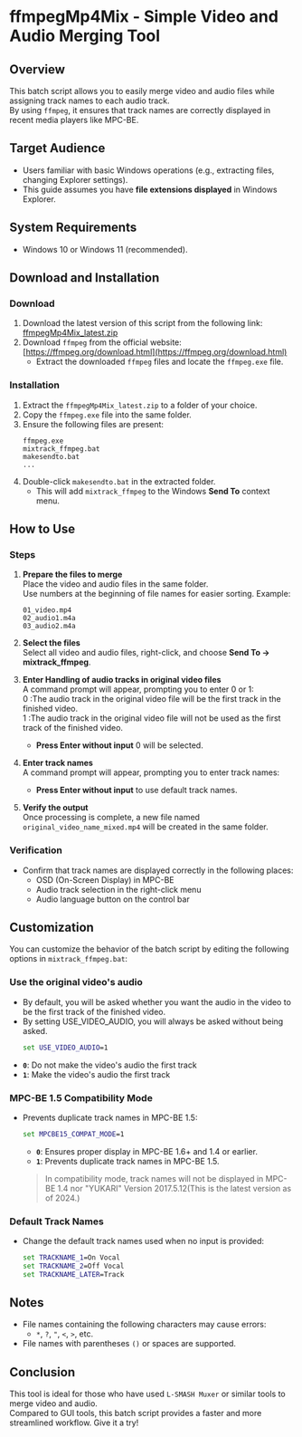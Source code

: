 
# ffmpegMp4Mix - Simple Video and Audio Merging Tool

## Overview
This batch script allows you to easily merge video and audio files while assigning track names to each audio track.  
By using `ffmpeg`, it ensures that track names are correctly displayed in recent media players like MPC-BE.

## Target Audience
- Users familiar with basic Windows operations (e.g., extracting files, changing Explorer settings).
- This guide assumes you have **file extensions displayed** in Windows Explorer.

## System Requirements
- Windows 10 or Windows 11 (recommended).

## Download and Installation

### Download
1. Download the latest version of this script from the following link:  
   [ffmpegMp4Mix_latest.zip](https://www.pcgame-r18.jp/owncloud2/index.php/s/tZBdpGmn1BUmwpw/download)
2. Download `ffmpeg` from the official website:  
   [https://ffmpeg.org/download.html](https://ffmpeg.org/download.html)  
   - Extract the downloaded `ffmpeg` files and locate the `ffmpeg.exe` file.

### Installation
1. Extract the `ffmpegMp4Mix_latest.zip` to a folder of your choice.
2. Copy the `ffmpeg.exe` file into the same folder.
3. Ensure the following files are present:
   ```
   ffmpeg.exe
   mixtrack_ffmpeg.bat
   makesendto.bat
   ...
   ```
4. Double-click `makesendto.bat` in the extracted folder.
   - This will add `mixtrack_ffmpeg` to the Windows **Send To** context menu.

## How to Use

### Steps
1. **Prepare the files to merge**  
   Place the video and audio files in the same folder.  
   Use numbers at the beginning of file names for easier sorting. Example:  
   ```
   01_video.mp4
   02_audio1.m4a
   03_audio2.m4a
   ```

2. **Select the files**  
   Select all video and audio files, right-click, and choose **Send To → mixtrack_ffmpeg**.

3. **Enter Handling of audio tracks in original video files**  
   A command prompt will appear, prompting you to enter 0 or 1:  
   0 :The audio track in the original video file will be the first track in the finished video.  
   1 :The audio track in the original video file will not be used as the first track of the finished video.
   - **Press Enter without input** 0 will be selected.

3. **Enter track names**  
   A command prompt will appear, prompting you to enter track names:  
   - **Press Enter without input** to use default track names.

4. **Verify the output**  
   Once processing is complete, a new file named `original_video_name_mixed.mp4` will be created in the same folder.

### Verification
- Confirm that track names are displayed correctly in the following places:
  - OSD (On-Screen Display) in MPC-BE
  - Audio track selection in the right-click menu
  - Audio language button on the control bar

## Customization

You can customize the behavior of the batch script by editing the following options in `mixtrack_ffmpeg.bat`:

### Use the original video's audio
- By default, you will be asked whether you want the audio in the video to be the first track of the finished video.
- By setting USE_VIDEO_AUDIO, you will always be asked without being asked.
  ```bat
  set USE_VIDEO_AUDIO=1
  ```
- **`0`**: Do not make the video's audio the first track  
- **`1`**: Make the video's audio the first track  

### MPC-BE 1.5 Compatibility Mode
- Prevents duplicate track names in MPC-BE 1.5:
  ```bat
  set MPCBE15_COMPAT_MODE=1
  ```
  - **`0`**: Ensures proper display in MPC-BE 1.6+ and 1.4 or earlier.  
  - **`1`**: Prevents duplicate track names in MPC-BE 1.5.  
  
  > In compatibility mode, track names will not be displayed in MPC-BE 1.4 nor "YUKARI" Version 2017.5.12(This is the latest version as of 2024.)

### Default Track Names
- Change the default track names used when no input is provided:
  ```bat
  set TRACKNAME_1=On Vocal
  set TRACKNAME_2=Off Vocal
  set TRACKNAME_LATER=Track
  ```

## Notes
- File names containing the following characters may cause errors:
  - `*`, `?`, `"`, `<`, `>`, etc.
- File names with parentheses `()` or spaces are supported.

## Conclusion
This tool is ideal for those who have used `L-SMASH Muxer` or similar tools to merge video and audio.  
Compared to GUI tools, this batch script provides a faster and more streamlined workflow. Give it a try!

